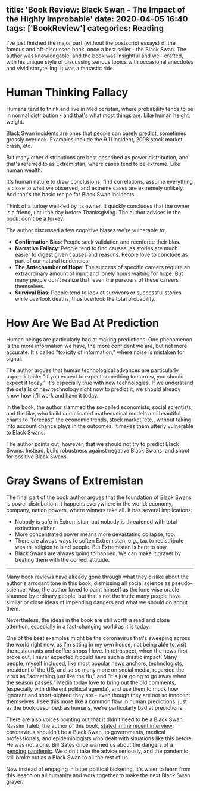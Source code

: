 title: 'Book Review: Black Swan - The Impact of the Highly Improbable'
date: 2020-04-05 16:40
tags: ['BookReview']
categories: Reading
---

I've just finished the major part (without the postscript essays) of the famous and oft-discussed book, once a best seller - the Black Swan. The author was knowledgable, and the book was insightful and well-crafted, with his unique style of discussing serious topics with occasional anecdotes and vivid storytelling. It was a fantastic ride.

<!-- more -->

# Human Thinking Fallacy

Humans tend to think and live in Mediocristan, where probability tends to be in normal distribution - and that's what most things are. Like human height, weight.

Black Swan incidents are ones that people can barely predict, sometimes grossly overlook. Examples include the 9.11 incident, 2008 stock market crash, etc.

But many other distributions are best described as power distribution, and that's referred to as Extremistan, where cases tend to be extreme. Like human wealth.

It's human nature to draw conclusions, find correlations, assume everything is close to what we observed, and extreme cases are extremely unlikely. And that's the basic recipe for Black Swan incidents.

Think of a turkey well-fed by its owner. It quickly concludes that the owner is a friend, until the day before Thanksgiving. The author advises in the book: don't be a turkey.

The author discussed a few cognitive biases we're vulnerable to:

- __Confirmation Bias__: People seek validation and reenforce their bias.
- __Narrative Fallacy__: People tend to find causes, as stories are much easier to digest given causes and reasons. People love to conclude as part of our natural tendencies.
- __The Antechamber of Hope__: The success of specific careers require an extraordinary amount of input and lonely hours waiting for hope. But many people don't realize that, even the pursuers of these careers themselves.
- __Survival Bias__: People tend to look at survivors or successful stories while overlook deaths, thus overlook the total probability.

# How Are We Bad At Prediction

Human beings are particularly bad at making predictions. One phenomenon is the more information we have, the more confident we are, but not more accurate. It's called "toxicity of information," where noise is mistaken for signal.

The author argues that human technological advances are particularly unpredictable: "if you expect to expect something tomorrow, you should expect it today." It's especially true with new technologies. If we understand the details of new technology right now to predict it, we should already know how it'll work and have it today.

In the book, the author slammed the so-called economists, social scientists, and the like, who build complicated mathematical models and beautiful charts to "forecast" the economic trends, stock market, etc., without taking into account chance plays in the outcomes. It makes them utterly vulnerable to Black Swans.

The author points out, however, that we should not try to predict Black Swans. Instead, build robustness against negative Black Swans, and shoot for positive Black Swans.

# Gray Swans of Extremistan

The final part of the book author argues that the foundation of Black Swans is power distribution. It happens everywhere in the world: economy, company, nation powers, where winners take all. It has several implications:

- Nobody is safe in Extremistan, but nobody is threatened with total extinction either.
- More concentrated power means more devastating collapse, too.
- There are always ways to soften Extremistan, e.g., tax to redistribute wealth, religion to bind people. But Extremistan is here to stay.
- Black Swans are always going to happen. We can make it grayer by treating them with the correct attitude.

---

Many book reviews have already gone through what they dislike about the author's arrogant tone in this book, dismissing all social science as pseudo-science. Also, the author loved to paint himself as the lone wise oracle shunned by ordinary people, but that's not the truth: many people have similar or close ideas of impending dangers and what we should do about them.

Nevertheless, the ideas in the book are still worth a read and close attention, especially in a fast-changing world as it is today.

One of the best examples might be the coronavirus that's sweeping across the world right now, as I'm sitting in my own house, not being able to visit the restaurants and coffee shops I love. In retrospect, when the news first broke out, I never expected it could have such a drastic impact. Many people, myself included, like most popular news anchors, technologists, president of the US, and so so many more on social media, regarded the virus as "something just like the flu," and "it's just going to go away when the season passes." Media today love to bring out the old comments, (especially with different political agenda), and use them to mock how ignorant and short-sighted they are - even though they are not so innocent themselves. I see this more like a common flaw in human predictions, just as the book described: as humans, we're particularly bad at predictions.

There are also voices pointing out that it didn't need to be a Black Swan. Nassim Taleb, the author of this book, [stated in the recent interview](https://www.bloomberg.com/news/videos/2020-03-30/nassim-taleb-says-white-swan-coronavirus-pandemic-was-preventable-video): coronavirus shouldn't be a Black Swan, to governments, medical professionals, and epidemiologists who dealt with situations like this before. He was not alone. Bill Gates once warned us about the dangers of a [pending pandemic](https://www.youtube.com/watch?v=6Af6b_wyiwI). We didn't take the advice seriously, and the pandemic still broke out as a Black Swan to all the rest of us.

Now instead of engaging in bitter political bickering, it's wiser to learn from this lesson on all humanity and work together to make the next Black Swan grayer.
